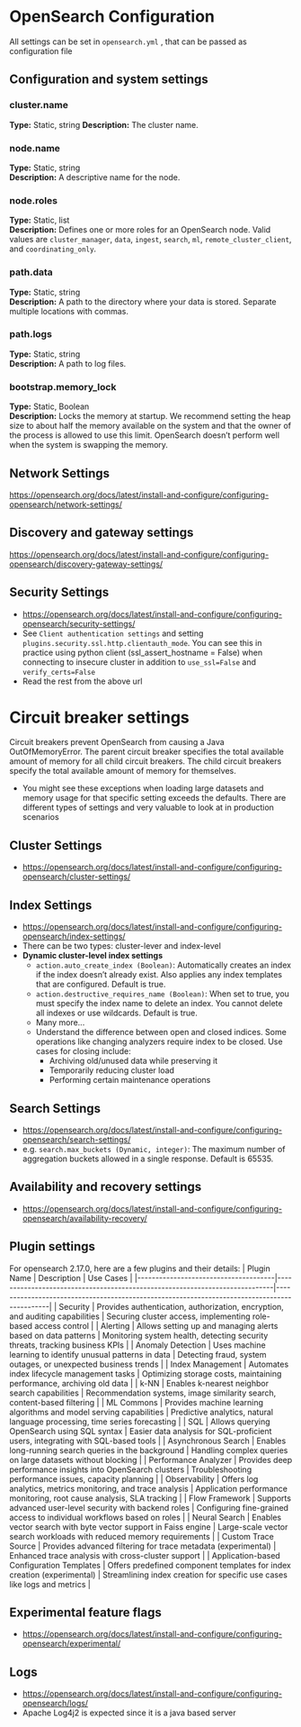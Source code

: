 # OpenSearch Configuration

All settings can be set in `opensearch.yml` , that can be passed as configuration file 

## Configuration and system settings

### cluster.name 
**Type:** Static, string 
**Description:** The cluster name.
### node.name
**Type:** Static, string  
**Description:** A descriptive name for the node.

### node.roles
**Type:** Static, list  
**Description:** Defines one or more roles for an OpenSearch node. Valid values are `cluster_manager`, `data`, `ingest`, `search`, `ml`, `remote_cluster_client`, and `coordinating_only`.

### path.data
**Type:** Static, string  
**Description:** A path to the directory where your data is stored. Separate multiple locations with commas.

### path.logs
**Type:** Static, string  
**Description:** A path to log files.

### bootstrap.memory_lock
**Type:** Static, Boolean  
**Description:** Locks the memory at startup. We recommend setting the heap size to about half the memory available on the system and that the owner of the process is allowed to use this limit. OpenSearch doesn’t perform well when the system is swapping the memory.

## Network Settings
https://opensearch.org/docs/latest/install-and-configure/configuring-opensearch/network-settings/

## Discovery and gateway settings
https://opensearch.org/docs/latest/install-and-configure/configuring-opensearch/discovery-gateway-settings/

## Security Settings
- https://opensearch.org/docs/latest/install-and-configure/configuring-opensearch/security-settings/
- See `Client authentication settings` and setting `plugins.security.ssl.http.clientauth_mode`. You can see this in practice using python client (ssl_assert_hostname = False) when connecting to insecure cluster in addition to `use_ssl=False` and `verify_certs=False`
- Read the rest from the above url

# Circuit breaker settings
Circuit breakers prevent OpenSearch from causing a Java OutOfMemoryError. The parent circuit breaker specifies the total available amount of memory for all child circuit breakers. The child circuit breakers specify the total available amount of memory for themselves.  

- You might see these exceptions when loading large datasets and memory usage for that specific setting exceeds the defaults. There are different types of settings and very valuable to look at in production scenarios

## Cluster Settings
- https://opensearch.org/docs/latest/install-and-configure/configuring-opensearch/cluster-settings/

## Index Settings
- https://opensearch.org/docs/latest/install-and-configure/configuring-opensearch/index-settings/
- There can be two types: cluster-lever and index-level
- **Dynamic cluster-level index settings**
  - `action.auto_create_index (Boolean)`: Automatically creates an index if the index doesn’t already exist. Also applies any index templates that are configured. Default is true.
  - `action.destructive_requires_name (Boolean)`: When set to true, you must specify the index name to delete an index. You cannot delete all indexes or use wildcards. Default is true.
  - Many more...
  - Understand the difference between open and closed indices. Some operations like changing analyzers require index to be closed. Use cases for closing include: 
    - Archiving old/unused data while preserving it 
    - Temporarily reducing cluster load
    - Performing certain maintenance operations

## Search Settings
- https://opensearch.org/docs/latest/install-and-configure/configuring-opensearch/search-settings/
- e.g. `search.max_buckets (Dynamic, integer)`: The maximum number of aggregation buckets allowed in a single response. Default is 65535.

## Availability and recovery settings
- https://opensearch.org/docs/latest/install-and-configure/configuring-opensearch/availability-recovery/

## Plugin settings
For opensearch 2.17.0, here are a few plugins and their details:
| Plugin Name                          | Description                                                                 | Use Cases                                                                                   |
|--------------------------------------|-----------------------------------------------------------------------------|---------------------------------------------------------------------------------------------|
| Security                             | Provides authentication, authorization, encryption, and auditing capabilities | Securing cluster access, implementing role-based access control                             |
| Alerting                             | Allows setting up and managing alerts based on data patterns                 | Monitoring system health, detecting security threats, tracking business KPIs                |
| Anomaly Detection                    | Uses machine learning to identify unusual patterns in data                   | Detecting fraud, system outages, or unexpected business trends                              |
| Index Management                     | Automates index lifecycle management tasks                                   | Optimizing storage costs, maintaining performance, archiving old data                       |
| k-NN                                 | Enables k-nearest neighbor search capabilities                               | Recommendation systems, image similarity search, content-based filtering                    |
| ML Commons                           | Provides machine learning algorithms and model serving capabilities          | Predictive analytics, natural language processing, time series forecasting                  |
| SQL                                  | Allows querying OpenSearch using SQL syntax                                  | Easier data analysis for SQL-proficient users, integrating with SQL-based tools             |
| Asynchronous Search                  | Enables long-running search queries in the background                        | Handling complex queries on large datasets without blocking                                 |
| Performance Analyzer                 | Provides deep performance insights into OpenSearch clusters                  | Troubleshooting performance issues, capacity planning                                       |
| Observability                        | Offers log analytics, metrics monitoring, and trace analysis                 | Application performance monitoring, root cause analysis, SLA tracking                       |
| Flow Framework                       | Supports advanced user-level security with backend roles                     | Configuring fine-grained access to individual workflows based on roles                      |
| Neural Search                        | Enables vector search with byte vector support in Faiss engine               | Large-scale vector search workloads with reduced memory requirements                        |
| Custom Trace Source                  | Provides advanced filtering for trace metadata (experimental)                | Enhanced trace analysis with cross-cluster support                                          |
| Application-based Configuration Templates | Offers predefined component templates for index creation (experimental)       | Streamlining index creation for specific use cases like logs and metrics                    |


## Experimental feature flags
- https://opensearch.org/docs/latest/install-and-configure/configuring-opensearch/experimental/

## Logs
- https://opensearch.org/docs/latest/install-and-configure/configuring-opensearch/logs/
- Apache Log4j2 is expected since it is a java based server